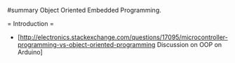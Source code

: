 #summary Object Oriented Embedded Programming.

= Introduction =

 * [http://electronics.stackexchange.com/questions/17095/microcontroller-programming-vs-object-oriented-programming Discussion on OOP on Arduino] 
